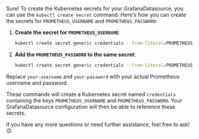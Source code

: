 Sure! To create the Kubernetes secrets for your GrafanaDatasource, you can use the `kubectl create secret` command. Here's how you can create the secrets for `PROMETHEUS_USERNAME` and `PROMETHEUS_PASSWORD`:

1. **Create the secret for `PROMETHEUS_USERNAME`**:
    ```sh
    kubectl create secret generic credentials --from-literal=PROMETHEUS_USERNAME=your-username
    ```

2. **Add the `PROMETHEUS_PASSWORD` to the same secret**:
    ```sh
    kubectl create secret generic credentials --from-literal=PROMETHEUS_PASSWORD=your-password --dry-run=client -o yaml | kubectl apply -f -
    ```

Replace `your-username` and `your-password` with your actual Prometheus username and password.

These commands will create a Kubernetes secret named `credentials` containing the keys `PROMETHEUS_USERNAME` and `PROMETHEUS_PASSWORD`. Your GrafanaDatasource configuration will then be able to reference these secrets.

If you have any more questions or need further assistance, feel free to ask! 😊